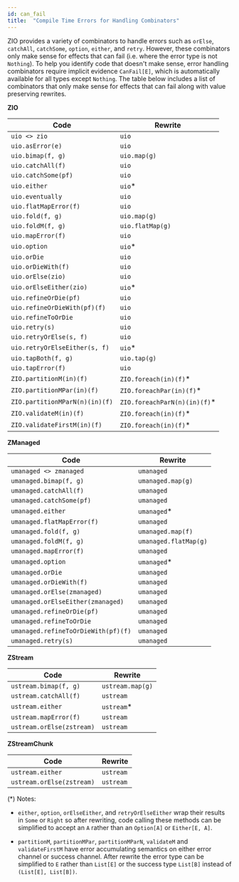 ```yaml
---
id: can_fail
title:  "Compile Time Errors for Handling Combinators"
---
```


ZIO provides a variety of combinators to handle errors such as `orElse`, `catchAll`, `catchSome`, `option`, `either`, and `retry`. However, these combinators only make sense for effects that can fail (i.e. where the error type is not `Nothing`). To help you identify code that doesn't make sense, error handling combinators require implicit evidence `CanFail[E]`, which is automatically available for all types except `Nothing`. The table below includes a list of combinators that only make sense for effects that can fail along with value preserving rewrites.

**ZIO**

Code | Rewrite 
--- | ---
`uio <> zio` | `uio`
`uio.asError(e)` | `uio`
`uio.bimap(f, g)` |  `uio.map(g)`
`uio.catchAll(f)` | `uio`
`uio.catchSome(pf)` | `uio`
`uio.either` | `uio`*
`uio.eventually` | `uio`
`uio.flatMapError(f)` | `uio`
`uio.fold(f, g)` | `uio.map(g)`
`uio.foldM(f, g)` | `uio.flatMap(g)`
`uio.mapError(f)` | `uio`
`uio.option` | `uio`*
`uio.orDie` | `uio`
`uio.orDieWith(f)` | `uio`
`uio.orElse(zio)` | `uio`
`uio.orElseEither(zio)` | `uio`*
`uio.refineOrDie(pf)` | `uio`
`uio.refineOrDieWith(pf)(f)` | `uio`
`uio.refineToOrDie` | `uio`
`uio.retry(s)` | `uio`
`uio.retryOrElse(s, f)` | `uio`
`uio.retryOrElseEither(s, f)` | `uio`*
`uio.tapBoth(f, g)` | `uio.tap(g)`
`uio.tapError(f)` | `uio`
`ZIO.partitionM(in)(f)` | `ZIO.foreach(in)(f)`*
`ZIO.partitionMPar(in)(f)` | `ZIO.foreachPar(in)(f)`*
`ZIO.partitionMParN(n)(in)(f)` | `ZIO.foreachParN(n)(in)(f)`*
`ZIO.validateM(in)(f)` | `ZIO.foreach(in)(f)`*
`ZIO.validateFirstM(in)(f)` | `ZIO.foreach(in)(f)`*

**ZManaged**

Code | Rewrite 
--- | ---
`umanaged <> zmanaged` | `umanaged`
`umanaged.bimap(f, g)` | `umanaged.map(g)`
`umanaged.catchAll(f)` | `umanaged`
`umanaged.catchSome(pf)` | `umanaged`
`umanaged.either` | `umanaged`*
`umanaged.flatMapError(f)` | `umanaged`
`umanaged.fold(f, g)` | `umanaged.map(f)`
`umanaged.foldM(f, g)` | `umanaged.flatMap(g)`
`umanaged.mapError(f)` | `umanaged`
`umanaged.option` | `umanaged`*
`umanaged.orDie` | `umanaged`
`umanaged.orDieWith(f)` | `umanaged`
`umanaged.orElse(zmanaged)` | `umanaged`
`umanaged.orElseEither(zmanaged)` | `umanaged`
`umanaged.refineOrDie(pf)` | `umanaged`
`umanaged.refineToOrDie` | `umanaged`
`umanaged.refineToOrDieWith(pf)(f)` | `umanaged`
`umanaged.retry(s)` | `umanaged`

**ZStream**

Code | Rewrite 
--- | ---
`ustream.bimap(f, g)` | `ustream.map(g)`
`ustream.catchAll(f)` | `ustream`
`ustream.either` | `ustream`*
`ustream.mapError(f)` | `ustream`
`ustream.orElse(zstream)` | `ustream`

**ZStreamChunk**

Code | Rewrite 
--- | ---
`ustream.either` | `ustream`
`ustream.orElse(zstream)` | `ustream`

(*) Notes:

- `either`, `option`, `orElseEither`, and `retryOrElseEither` wrap their results in `Some` or `Right` so after rewriting, code calling these methods can be simplified to accept an `A` rather than an `Option[A]` or `Either[E, A]`. 

- `partitionM`, `partitionMPar`, `partitionMParN`, `validateM` and `validateFirstM` have error accumulating semantics on either error channel or success channel. After rewrite the error type can be simplified to `E` rather than `List[E]` or the success type `List[B]` instead of `(List[E], List[B])`.